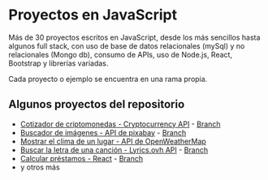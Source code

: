 # Proyectos en JavaScript 

Más de 30 proyectos escritos en JavaScript, desde los más sencillos hasta algunos full stack, con uso de base de datos  relacionales (mySql) y no relacionales (Mongo db), consumo de APIs, uso de Node.js, React, Bootstrap y  librerías variadas.

Cada proyecto  o ejemplo se encuentra en una rama propia.

## Algunos proyectos del repositorio

* [Cotizador de criptomonedas - Cryptocurrency API](https://cotizador-cripto-moneda.netlify.app/) - [Branch](https://github.com/hall9zeha/JavaScript-Projects/tree/CryptoCurrencyQuote)
* [Buscador de imágenes - API de pixabay](https://searching-pixabay-image.netlify.app/) - [Branch](https://github.com/hall9zeha/JavaScript-Projects/tree/ProyectPixabayApi)    
* [Mostrar el clima de un lugar - API de OpenWeatherMap](https://github.com/hall9zeha/JavaScript-Projects/tree/ApiWeatherProyect)
* [Buscar la letra de una canción - Lyrics.ovh API](https://buscador-lyric-music.netlify.app/) - [Branch](https://github.com/hall9zeha/JavaScript-Projects/tree/ProyectSearchMusicLyric)
* [Calcular préstamos - React](https://cotizador-prestamo-react.netlify.app/
) - [Branch](https://github.com/hall9zeha/JavaScript-Projects/tree/reactProyectLoans)   
* y otros más




